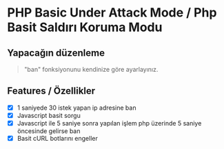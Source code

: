 # PHP Basic Under Attack Mode / Php Basit Saldırı Koruma Modu

<h2>Yapacağın düzenleme</h2>

> "ban" fonksiyonunu kendinize göre ayarlayınız.

Features / Özellikler
---
- [x] 1 saniyede 30 istek yapan ip adresine ban
- [x] Javascript basit sorgu
- [x] Javascript ile 5 saniye sonra yapılan işlem php üzerinde 5 saniye öncesinde gelirse ban
- [x] Basit cURL botlarını engeller
